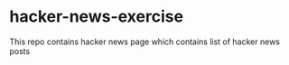 # hacker-news-exercise
This repo contains hacker news page which contains list of hacker news posts 
